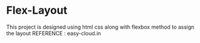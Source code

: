 # Flex-Layout
This project is designed using html css along with flexbox method to assign the layout
REFERENCE : easy-cloud.in
